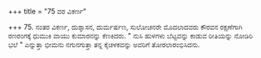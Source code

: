 +++
title = "75 ವರ ವಿಕರ್ಣ"

+++
75. ನಂತರ ವಿಕರ್ಣ, ದುಶ್ಶಾಸನ, ದುರ್ಮರ್ಷಣ, ಸುಲೋಚನರೇ ಮೊದಲಾದವರು ಕೌರವನ ರಕ್ಷಣೆಗಾಗಿ ರಣರಂಗಕ್ಕೆ ಧುಮುಕಿ ವಾಯು ಕುಮಾರನನ್ನು ಕೆಣಕಿದರು.   " ನುಸಿ ಹುಳಗಳು ಬೆಟ್ಟವನ್ನು ಕಾಡುವ ರೀತಿಯನ್ನು ನೋಡಿರಿ ಭಲೆ "  ಎನ್ನುತ್ತಾ ಭೀಮನು ನಗುನಗುತ್ತಾ ತನ್ನ ಕೈಚಳಕವನ್ನು ಅವರಿಗೆ ತೋರಲಾರಂಭಿಸಿದನು.